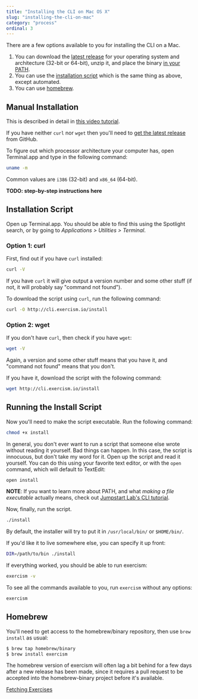 ```yaml
---
title: "Installing the CLI on Mac OS X"
slug: "installing-the-cli-on-mac"
category: "process"
ordinal: 3
---
```


There are a few options available to you for installing the CLI on a Mac.

1. You can download the [latest release](http://github.com/exercism/cli/releases/latest) for your operating system and architecture (32-bit or 64-bit), unzip it, and place the binary [in your PATH](/understanding-path.html).
1. You can use the [installation script](http://cli.exercism.io/install) which is the same thing as above, except automated.
1. You can use [homebrew](http://brew.sh/).

## Manual Installation

This is described in detail in [this video tutorial](https://www.youtube.com/watch?v=TCT4eHGwfaE).

If you have neither `curl` nor `wget` then you'll need to [get the latest release](https://github.com/exercism/cli/releases/latest) from GitHub.

To figure out which processor architecture your computer has, open Terminal.app and type in the following command:

```bash
uname -m
```

Common values are `i386` (32-bit) and `x86_64` (64-bit).

**TODO: step-by-step instructions here**

## Installation Script

Open up Terminal.app. You should be able to find this using the Spotlight search, or by going to _Applications > Utilities > Terminal_.

### Option 1: curl

First, find out if you have `curl` installed:

```bash
curl -V
```

If you have `curl` it will give output a version number and some other stuff (if not, it will probably say "command not found").

To download the script using `curl`, run the following command:

```bash
curl -O http://cli.exercism.io/install
```

### Option 2: wget

If you don't have `curl`, then check if you have `wget`:

```bash
wget -V
```

Again, a version and some other stuff means that you have it, and "command not found" means that you don't.

If you have it, download the script with the following command:

```bash
wget http://cli.exercism.io/install
```

## Running the Install Script

Now you'll need to make the script executable. Run the following command:

```bash
chmod +x install
```

In general, you don't ever want to run a script that someone else wrote without reading it yourself. Bad things can happen. In this case, the script is innocuous, but don't take my word for it. Open up the script and read it yourself. You can do this using your favorite text editor, or with the `open` command, which will default to TextEdit:

```bash
open install
```

**NOTE**: If you want to learn more about PATH, and what _making a file executable_ actually means, check out [Jumpstart Lab's CLI tutorial](http://tutorials.jumpstartlab.com/topics/cli.html).

Now, finally, run the script.

```bash
./install
```

By default, the installer will try to put it in `/usr/local/bin/` or `$HOME/bin/`.

If you'd like it to live somewhere else, you can specify it up front:

```bash
DIR=/path/to/bin ./install
```

If everything worked, you should be able to run exercism:

```bash
exercism -v
```

To see all the commands available to you, run `exercism` without any options:

```bash
exercism
```

## Homebrew

You'll need to get access to the homebrew/binary repository, then use `brew install` as usual:

```bash
$ brew tap homebrew/binary
$ brew install exercism
```

The homebrew version of exercism will often lag a bit behind for a few days after a new release has been made, since it requires a pull request to be accepted into the homebrew-binary project before it's available.

<a class="secondary-button" href="fetching-exercises.html">Fetching Exercises</a>

